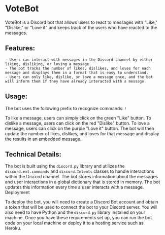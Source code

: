 # VoteBot

VoteBot is a Discord bot that allows users to react to messages with "Like," "Dislike," or "Love it" and keeps track of the users who have reacted to the messages.

## Features:

    - Users can interact with messages in the Discord channel by either liking, disliking, or loving a message.
    - The bot tracks the number of likes, dislikes, and loves for each message and displays them in a format that is easy to understand.
    - Users can only like, dislike, or love a message once, and the bot will inform them if they have already interacted with a message.

## Usage:

The bot uses the following prefix to recognize commands: `!`

To like a message, users can simply click on the green "Like" button. To dislike a message, users can click on the red "Dislike" button. To love a message, users can click on the purple "Love it" button. The bot will then update the number of likes, dislikes, and loves for that message and display the results in an embedded message.

## Technical Details:

The bot is built using the `discord.py` library and utilizes the `discord.ext.commands` and `discord.Intents` classes to handle interactions within the Discord channel. The bot stores information about the messages and user interactions in a global dictionary that is stored in memory. The bot updates this information every time a user interacts with a message.
Deployment

To deploy the bot, you will need to create a Discord Bot account and obtain a token that will be used to connect the bot to your Discord server. You will also need to have Python and the `discord.py` library installed on your machine. Once you have these requirements set up, you can run the bot code on your local machine or deploy it to a hosting service such as Heroku.
